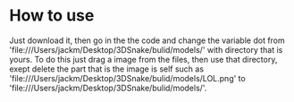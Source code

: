 # How to use
Just download it, then go in the the code and change the variable dot from 'file:///Users/jackm/Desktop/3DSnake/bulid/models/' with directory that is yours.
To do this just drag a image from the files, then use that directory, exept delete the part that is the image is self such as 'file:///Users/jackm/Desktop/3DSnake/bulid/models/LOL.png' to 'file:///Users/jackm/Desktop/3DSnake/bulid/models/'.
